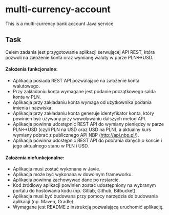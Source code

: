 # multi-currency-account
This is a multi-currency bank account Java service

## Task
Celem zadania jest przygotowanie aplikacji serwującej API REST, która pozwoli na założenie konta oraz wymianę waluty w parze PLN<->USD.

#### Założenia funkcjonalne:
- Aplikacja posiada REST API pozwalające na założenie konta walutowego.
- Przy zakładaniu konta wymagane jest podanie początkowego salda konta w PLN.
- Aplikacja przy zakładaniu konta wymaga od użytkownika podania imienia i nazwiska.
- Aplikacja przy zakładaniu konta generuje identyfikator konta, który powinien być używany przy wywoływaniu dalszych metod API.
- Aplikacja powinna udostępnić REST API do wymiany pieniędzy w parze PLN<->USD (czyli PLN na USD oraz USD na PLN), a aktualny kurs wymiany pobrać z publicznego API NBP (http://api.nbp.pl/).
- Aplikacja powinna udostępnić REST API do pobrania danych o koncie i jego aktualnego stanu w PLN i USD.

#### Założenia niefunkcjonalne:
- Aplikacja musi zostać wykonana w Javie.
- Aplikacja może być wykonana w dowolnym frameworku.
- Aplikacja powinna zachowywać dane po restarcie.
- Kod źródłowy aplikacji powinien zostać udostępniony na wybranym portalu do hostowania kodu (np. Gitlab, Github, Bitbucket).
- Aplikacja musi być budowana przy pomocy narzędzia do budowania aplikacji (np. Maven, Gradle).
- Wymagane jest README z instrukcją pozwalającą uruchomić aplikację.